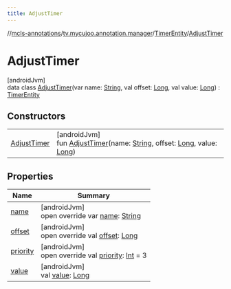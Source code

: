```yaml
---
title: AdjustTimer
---
```

//[mcls-annotations](../../../../index.html)/[tv.mycujoo.annotation.manager](../../index.html)/[TimerEntity](../index.html)/[AdjustTimer](index.html)



# AdjustTimer



[androidJvm]\
data class [AdjustTimer](index.html)(var name: [String](https://kotlinlang.org/api/latest/jvm/stdlib/kotlin/-string/index.html), val offset: [Long](https://kotlinlang.org/api/latest/jvm/stdlib/kotlin/-long/index.html), val value: [Long](https://kotlinlang.org/api/latest/jvm/stdlib/kotlin/-long/index.html)) : [TimerEntity](../index.html)



## Constructors


| | |
|---|---|
| [AdjustTimer](-adjust-timer.html) | [androidJvm]<br>fun [AdjustTimer](-adjust-timer.html)(name: [String](https://kotlinlang.org/api/latest/jvm/stdlib/kotlin/-string/index.html), offset: [Long](https://kotlinlang.org/api/latest/jvm/stdlib/kotlin/-long/index.html), value: [Long](https://kotlinlang.org/api/latest/jvm/stdlib/kotlin/-long/index.html)) |


## Properties


| Name | Summary |
|---|---|
| [name](name.html) | [androidJvm]<br>open override var [name](name.html): [String](https://kotlinlang.org/api/latest/jvm/stdlib/kotlin/-string/index.html) |
| [offset](offset.html) | [androidJvm]<br>open override val [offset](offset.html): [Long](https://kotlinlang.org/api/latest/jvm/stdlib/kotlin/-long/index.html) |
| [priority](priority.html) | [androidJvm]<br>open override val [priority](priority.html): [Int](https://kotlinlang.org/api/latest/jvm/stdlib/kotlin/-int/index.html) = 3 |
| [value](value.html) | [androidJvm]<br>val [value](value.html): [Long](https://kotlinlang.org/api/latest/jvm/stdlib/kotlin/-long/index.html) |

